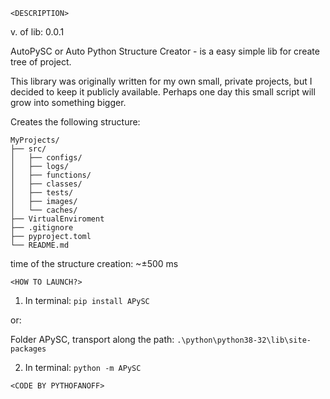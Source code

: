 `<DESCRIPTION>`
 
v. of lib: 0.0.1

 AutoPySC or Auto Python Structure Creator - is a easy simple lib for create tree of project. 

 This library was originally written for my own small, private projects, 
but I decided to keep it publicly available. 
Perhaps one day this small script will grow into something bigger.

Creates the following structure:

```
MyProjects/
├── src/
│   ├── configs/
│   ├── logs/
│   ├── functions/
│   ├── classes/
│   ├── tests/
│   ├── images/
│   └── caches/
├── VirtualEnviroment
├── .gitignore
├── pyproject.toml
└── README.md
```
time of the structure creation: ~±500 ms

`<HOW TO LAUNCH?>`
 1) In terminal: ```pip install APySC```
 
 or:

 Folder APySC, transport along the path:     ```.\python\python38-32\lib\site-packages```
 
 2) In terminal: ```python -m APySC```

`<CODE BY PYTHOFANOFF>`











